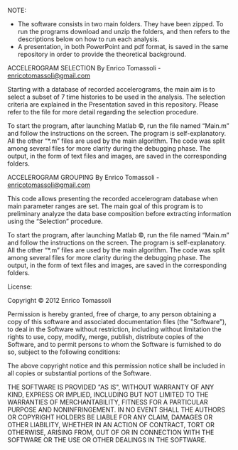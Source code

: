 NOTE:
- The software consists in two main folders. They have been zipped. To run the programs download and unzip the folders, and then refers to the descriptions below on how to run each analysis.
- A presentation, in both PowerPoint and pdf format, is saved in the same repository in order to provide the theoretical background.


ACCELEROGRAM SELECTION
By Enrico Tomassoli - enricotomassoli@gmail.com

Starting with a database of recorded accelerograms, the main aim is to select a subset of 7 time histories to be used in the analysis. The selection criteria are explained in the Presentation saved in this repository. Please refer to the file for more detail regarding the selection procedure. 

To start the program, after launching Matlab ©, run the file named  “Main.m” and follow the instructions on the screen. The program is self-explanatory. All the other “*.m” files are used by the main algorithm. The code was split among several files for more clarity during the debugging phase. The output, in the form of text files and images, are saved in the corresponding folders.


ACCELEROGRAM GROUPING
By Enrico Tomassoli - enricotomassoli@gmail.com

This code allows presenting the recorded accelerogram database when main parameter ranges are set. The main goal of this program is to preliminary analyze the data base composition before extracting information using the “Selection” procedure.

To start the program, after launching Matlab ©, run the file named  “Main.m” and follow the instructions on the screen. The program is self-explanatory. All the other “*.m” files are used by the main algorithm. The code was split among several files for more clarity during the debugging phase. The output, in the form of text files and images, are saved in the corresponding folders.


License:

Copyright © 2012 Enrico Tomassoli

Permission is hereby granted, free of charge, to any person obtaining a copy of this software and associated documentation files (the "Software"), to deal in the Software without restriction, including without limitation the rights to use, copy, modify, merge, publish, distribute copies of the Software, and to permit persons to whom the Software is furnished to do so, subject to the following conditions:

The above copyright notice and this permission notice shall be included in all copies or substantial portions of the Software.

THE SOFTWARE IS PROVIDED "AS IS", WITHOUT WARRANTY OF ANY KIND, EXPRESS OR IMPLIED, INCLUDING BUT NOT LIMITED TO THE WARRANTIES OF MERCHANTABILITY, FITNESS FOR A PARTICULAR PURPOSE AND NONINFRINGEMENT. IN NO EVENT SHALL THE AUTHORS OR COPYRIGHT HOLDERS BE LIABLE FOR ANY CLAIM, DAMAGES OR OTHER LIABILITY, WHETHER IN AN ACTION OF CONTRACT, TORT OR OTHERWISE, ARISING FROM, OUT OF OR IN CONNECTION WITH THE SOFTWARE OR THE USE OR OTHER DEALINGS IN THE SOFTWARE.

